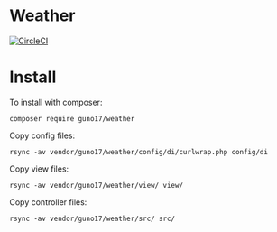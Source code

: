 # Weather
[![CircleCI](https://circleci.com/gh/Northernberg/Weather.svg?style=svg)](https://circleci.com/gh/Northernberg/Weather)
# Install
To install with composer:
```
composer require guno17/weather
```
Copy config files:
```
rsync -av vendor/guno17/weather/config/di/curlwrap.php config/di
```
Copy view files:
```
rsync -av vendor/guno17/weather/view/ view/
```
Copy controller files:
```
rsync -av vendor/guno17/weather/src/ src/
```
